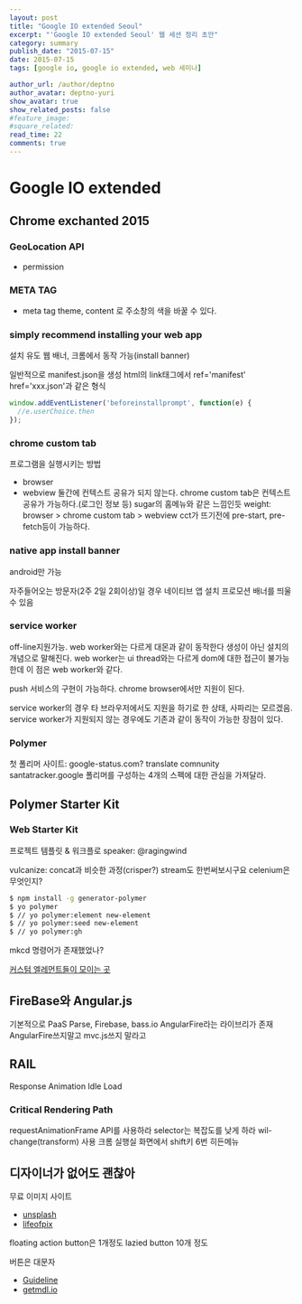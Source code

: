 ```yaml
---
layout: post
title: "Google IO extended Seoul"
excerpt: "'Google IO extended Seoul' 웹 세션 정리 초안"
category: summary
publish_date: "2015-07-15"
date: 2015-07-15
tags: [google io, google io extended, web 세미나]

author_url: /author/deptno
author_avatar: deptno-yuri
show_avatar: true
show_related_posts: false
#feature_image:
#square_related:
read_time: 22
comments: true
---
```


Google IO extended
===================

Chrome exchanted 2015
---------------------

### GeoLocation API
* permission

### META TAG
 * meta tag theme, content 로 주소창의 색을 바꿀 수 있다.

### simply recommend installing your web app
  설치 유도 웹 배너, 크롬에서 동작 가능(install banner)

일반적으로 manifest.json을 생성
html의 link태그에서 ref='manifest' href='xxx.json'과 같은 형식

```javascript
window.addEventListener('beforeinstallprompt', function(e) {
  //e.userChoice.then
});
```

### chrome custom tab

프로그램을 실행시키는 방법
 * browser
 * webview
둘간에 컨텍스트 공유가 되지 않는다.
chrome custom tab은 컨텍스트 공유가 가능하다.(로그인 정보 등)
sugar의 홈메뉴와 같은 느낌인듯
weight: browser > chrome custom tab > webview
cct가 뜨기전에 pre-start, pre-fetch등이 가능하다.

### native app install banner
  android만 가능

자주들어오는 방문자(2주 2일 2회이상)일 경우 네이티브 앱 설치 프로모션 배너를 띄울 수 있음

### service worker
off-line지원가능.
web worker와는 다르게 대몬과 같이 동작한다 생성이 아닌 설치의 개념으로 말해진다.
web worker는 ui thread와는 다르게 dom에 대한 접근이 불가능한데 이 점은 web worker와 같다.

push 서비스의 구현이 가능하다. chrome browser에서만 지원이 된다.

service worker의 경우 타 브라우저에서도 지원을 하기로 한 상태, 사파리는 모르겠음.
service worker가 지원되지 않는 경우에도 기존과 같이 동작이 가능한 장점이 있다.

### Polymer
첫 폴리머 사이트: google-status.com?
translate comnunity
santatracker.google
폴리머를 구성하는 4개의 스펙에 대한 관심을 가져달라.

Polymer Starter Kit
-------------------

### Web Starter Kit

  프로젝트 템플릿 & 워크플로
  speaker: @ragingwind

vulcanize: concat과 비슷한 과정(crisper?)
stream도 한번써보시구요
celenium은 무엇인지?

```bash
$ npm install -g generator-polymer
$ yo polymer
$ // yo polymer:element new-element
$ // yo polymer:seed new-element
$ // yo polymer:gh
```

mkcd 명령어가 존재했었나?

[커스텀 엘레먼트들이 모이는 곳](customelements.io)

FireBase와 Angular.js
--------------------
  기본적으로 PaaS
Parse, Firebase, bass.io
AngularFire라는 라이브리가 존재
AngularFire쓰지말고 mvc.js쓰지 말라고

RAIL
----
Response
Animation
Idle
Load

### Critical Rendering Path
requestAnimationFrame API를 사용하라
selector는 복잡도를 낮게 하라
wil-change(transform) 사용
크롬 실행실 화면에서 shift키 6번 히든메뉴

디자이너가 없어도 괜찮아
-------------------

무료 이미지 사이트

* [unsplash](https://unsplash.com/)
* [lifeofpix](http://www.lifeofpix.com/free-high-resolution-photos/)

floating action button은 1개정도
lazied button 10개 정도

버튼은 대문자

* [Guideline](https://www.google.com/design/)
* [getmdl.io](getmdl.io/)
